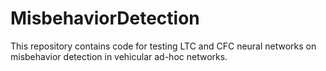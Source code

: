 # MisbehaviorDetection
This repository contains code for testing LTC and CFC neural networks on misbehavior detection in vehicular ad-hoc networks.
